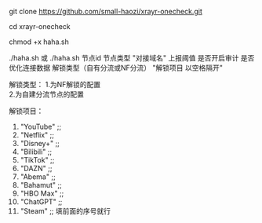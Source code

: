 git clone https://github.com/small-haozi/xrayr-onecheck.git

cd xrayr-onecheck

chmod +x haha.sh

./haha.sh
或
./haha.sh 节点id 节点类型 "对接域名" 上报阈值 是否开启审计 是否优化连接数据 解锁类型（自有分流或NF分流） "解锁项目 以空格隔开"

解锁类型：
1.为NF解锁的配置<br>
2.为自建分流节点的配置

解锁项目：
1)  "YouTube" ;;
2)  "Netflix" ;;
3)  "Disney+" ;;
4)  "Bilibili" ;;
5)  "TikTok" ;;
6)  "DAZN" ;;
7)  "Abema" ;;
8)  "Bahamut" ;;
9)  "HBO Max" ;;
10)  "ChatGPT" ;;
11)  "Steam" ;;
 填前面的序号就行
